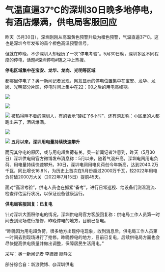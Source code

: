 

# 气温直逼37℃的深圳30日晚多地停电，有酒店爆满，供电局客服回应

昨天（5月30日），深圳刚刚从高温黄色预警升级为橙色预警，气温直逼37℃。这也是深圳今年发布的首个橙色高温预警信号。

但就在昨晚，不少深圳人却经历了一次“停电考验”。5月30日晚，深圳多区不同程度的停电，话题#深圳停电#随之冲上热搜。

**停电区域集中在宝安、龙华、龙岗、光明等区域**

都哪里停电了？奥一新闻记者发现，网友显示的停电位置集中在宝安、龙华、龙岗、光明部分片区，停电时间上集中在22：00之后的用电高峰期。

![](https://inews.gtimg.com/om_bt/ONsQ2mxhm575HO9gaZ8xAqvLq0xnrR4vT00VBojLAi7ckAA/1000)

![](https://inews.gtimg.com/om_bt/Osuyyd_xIJ6Lej1MQ3JmioMDX03hAXeIq1wZR-_LHRokcAA/1000)

![](https://inews.gtimg.com/om_bt/O5HIpavObtqAN47OjPTKHOWGQOKqa0ymhqeIFXoQ5fitgAA/1000)
被热得睡不着的深圳人，有的表示“硬扛了6小时”，还有网友称：小区里的人都跑出来了，酒店爆满。

![](https://inews.gtimg.com/om_bt/OsJcMzHEuSdvgdevUVq5mAAZGzXbJffwI4hRVq60j5Bu8AA/1000)

![](https://inews.gtimg.com/om_bt/O03WkNYyf2xKXkOi5wzfckmfsT4fnR9wef2-UaT-VHq-kAA/1000)
**五月以来，深圳用电量持续快速攀升**

而究其停电的原因，或与用电超负荷有关。奥一新闻记者注意到，昨天（5月30日）深圳供电局官方微博发布消息称：5月以来，随着气温升高，深圳电网用电负荷、用电量持续快速攀升。30日，深圳电网用电负荷创今年新高，达到2040.2万千瓦，同比增长16.8%，为历史上首次在5月份超过2000万千瓦，较2022年用电负荷破2000万大关（2022年7月15日）提前45天。

面对“高温考验”，供电人员也在抓紧“备考”，进行日常巡视、给设备们测温测流、检查评估运行状况，以保证设备健康运行。

**供电局客服回复：已复电**

针对深圳大面积停电的情况，深圳供电局官方客服回复称：供电局工作人员第一时间去到现场进行抢修，昨晚停电的地方，目前已复电。

“昨晚因为用电超负荷，很多地方出现停电现象，收到消息后，供电局工作人员第一时间去到现场进行了抢修。昨晚停电的地方，目前已复电，后续供电局方面也会尽快提高供电质量并做出调整，保障居民生活用电。”

采写：奥一新闻记者 李姗姗 廖静文

部分综合自：新浪微博、@深圳供电

